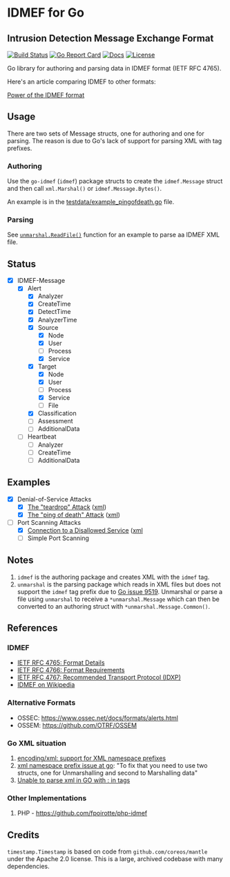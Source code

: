 # IDMEF for Go
## Intrusion Detection Message Exchange Format

[![Build Status][build-status-svg]][build-status-url]
[![Go Report Card][goreport-svg]][goreport-url]
[![Docs][docs-godoc-svg]][docs-godoc-url]
[![License][license-svg]][license-url]

 [build-status-svg]: https://github.com/grokify/go-idmef/workflows/go%20build/badge.svg
 [build-status-url]: https://github.com/grokify/go-idmef/actions
 [goreport-svg]: https://goreportcard.com/badge/github.com/grokify/go-idmef
 [goreport-url]: https://goreportcard.com/report/github.com/grokify/go-idmef
 [docs-godoc-svg]: https://pkg.go.dev/badge/github.com/grokify/go-idmef
 [docs-godoc-url]: https://pkg.go.dev/github.com/grokify/go-idmef
 [license-svg]: https://img.shields.io/badge/license-MIT-blue.svg
 [license-url]: https://github.com/grokify/go-idmef/blob/master/LICENSE

Go library for authoring and parsing data in
IDMEF format (IETF RFC 4765).

Here's an article comparing IDMEF to other formats:

[Power of the IDMEF format](https://www.prelude-siem.com/en/power-of-the-idmef-format/)

## Usage

There are two sets of Message structs, one for authoring and one for parsing. The reason is due to Go's lack of support for parsing XML with tag prefixes.

### Authoring

Use the `go-idmef` (`idmef`) package structs to create the `idmef.Message` struct and then call `xml.Marshal()` or `idmef.Message.Bytes()`.

An example is in the [testdata/example_pingofdeath.go](https://github.com/grokify/go-idmef/blob/v0.1.0/testdata/example_pingofdeath.go) file.

### Parsing

See [`unmarshal.ReadFile()`](https://pkg.go.dev/github.com/grokify/go-idmef/unmarshal#ReadFile) function for an example to parse aa IDMEF XML file.

## Status

- [x] IDMEF-Message
  - [x] Alert
    - [x] Analyzer
    - [x] CreateTime
    - [x] DetectTime
    - [x] AnalyzerTime
    - [x] Source
      - [x] Node
      - [x] User
      - [ ] Process
      - [x] Service
    - [x] Target
      - [x] Node
      - [x] User
      - [ ] Process
      - [x] Service
      - [ ] File
    - [x] Classification
    - [ ] Assessment
    - [ ] AdditionalData
  - [ ] Heartbeat
    - [ ] Analyzer
    - [ ] CreateTime
    - [ ] AdditionalData

## Examples

- [x] Denial-of-Service Attacks
  - [x] [The "teardrop" Attack](testdata/example_dos_teardrop-attack.go) ([xml](testdata/example_dos_teardrop-attack.xml))
  - [x] [The "ping of death" Attack](testdata/example_dos_pingofdeath-attack.go) ([xml](testdata/example_dos_pingofdeath-attack.xml))
- [ ] Port Scanning Attacks
  - [x] [Connection to a Disallowed Service](testdata/example_port-scanning_connection-to-disallowed-service.go) ([xml](testdata/example_port-scanning_connection-to-disallowed-service.xml)
  - [ ] Simple Port Scanning

## Notes

1. `idmef` is the authoring package and creates XML with the `idmef` tag.
1. `unmarshal` is the parsing package which reads in XML files but does not support the `idmef` tag prefix due to [Go issue 9519](https://github.com/golang/go/issues/9519). Unmarshal or parse a file using `unmarshal` to receive a `*unmarshal.Message` which can then be converted to an authoring struct with `*unmarshal.Message.Common()`.

## References

### IDMEF

* [IETF RFC 4765: Format Details](https://datatracker.ietf.org/doc/html/rfc4765)
* [IETF RFC 4766: Format Requirements](https://datatracker.ietf.org/doc/html/rfc4766)
* [IETF RFC 4767: Recommended Transport Protocol (IDXP)](https://datatracker.ietf.org/doc/html/rfc4767)
* [IDMEF on Wikipedia](https://en.wikipedia.org/wiki/Intrusion_Detection_Message_Exchange_Format)

### Alternative Formats

* OSSEC: https://www.ossec.net/docs/formats/alerts.html
* OSSEM: https://github.com/OTRF/OSSEM

### Go XML situation

1. [encoding/xml: support for XML namespace prefixes](https://github.com/golang/go/issues/9519)
1. [xml namespace prefix issue at go](https://stackoverflow.com/questions/48609596/xml-namespace-prefix-issue-at-go): "To fix that you need to use two structs, one for Unmarshalling and second to Marshalling data"
1. [Unable to parse xml in GO with : in tags](https://stackoverflow.com/questions/34820549/unable-to-parse-xml-in-go-with-in-tags)

### Other Implementations

1. PHP - https://github.com/fpoirotte/php-idmef

## Credits

`timestamp.Timestamp` is based on code from `github.com/coreos/mantle` under the Apache 2.0 license. This is a large, archived
codebase with many dependencies.